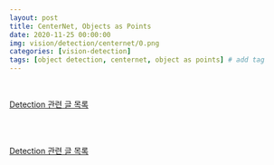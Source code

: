 ```yaml
---
layout: post
title: CenterNet, Objects as Points
date: 2020-11-25 00:00:00
img: vision/detection/centernet/0.png
categories: [vision-detection] 
tags: [object detection, centernet, object as points] # add tag
---
```


<br>

[Detection 관련 글 목록](https://gaussian37.github.io/vision-detection-table/)

<br>




<br>

[Detection 관련 글 목록](https://gaussian37.github.io/vision-detection-table/)

<br>